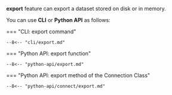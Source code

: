 **export** feature can export a dataset stored on disk or in memory.

You can use **CLI** or **Python API** as follows:

=== "CLI: export command"

    --8<-- "cli/export.md"

=== "Python API: export function"

    --8<-- "python-api/export.md"

=== "Python API: export method of the Connection Class"

    --8<-- "python-api/connect/export.md"

